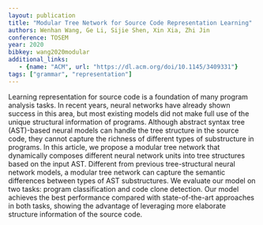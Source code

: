 ```yaml
---
layout: publication
title: "Modular Tree Network for Source Code Representation Learning"
authors: Wenhan Wang, Ge Li, Sijie Shen, Xin Xia, Zhi Jin
conference: TOSEM
year: 2020
bibkey: wang2020modular
additional_links:
   - {name: "ACM", url: "https://dl.acm.org/doi/10.1145/3409331"}
tags: ["grammar", "representation"]
---
```

Learning representation for source code is a foundation of many program analysis tasks. In recent years, neural networks have already shown success in this area, but most existing models did not make full use of the unique structural information of programs. Although abstract syntax tree (AST)-based neural models can handle the tree structure in the source code, they cannot capture the richness of different types of substructure in programs. In this article, we propose a modular tree network that dynamically composes different neural network units into tree structures based on the input AST. Different from previous tree-structural neural network models, a modular tree network can capture the semantic differences between types of AST substructures. We evaluate our model on two tasks: program classification and code clone detection. Our model achieves the best performance compared with state-of-the-art approaches in both tasks, showing the advantage of leveraging more elaborate structure information of the source code.
